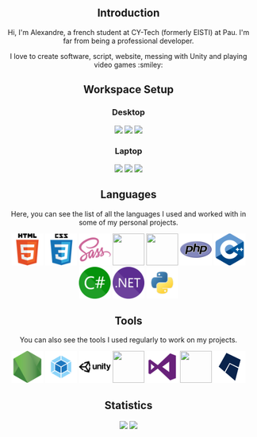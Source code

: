 <h2 align="center"> Introduction </h2>
<p align="center">Hi, I'm Alexandre, a french student at CY-Tech (formerly EISTI) at Pau. I'm far from being a professional developer.</p>
<p align="center">I love to create software, script, website, messing with Unity and playing video games :smiley:</p>


<h2 align="center"> Workspace Setup </h2>
<h3 align="center"> Desktop </h3>
<p align="center">
  <img src="https://img.shields.io/badge/nvidia-gtx%201070-%2376B900.svg?&style=for-the-badge&logo=nvidia&logoColor=white"/>
  <img src="https://img.shields.io/badge/amd%209%203900X-%230071C5.svg?&style=for-the-badge&logo=intel&logoColor=white"/>
  <img src="https://img.shields.io/badge/windows-10-%230078D6.svg?&style=for-the-badge&logo=windows&logoColor=white"/>
</p>

<h3 align="center"> Laptop </h3>
<p align="center">
<img src="https://img.shields.io/badge/nvidia-rtx%202070-%2376B900.svg?&style=for-the-badge&logo=nvidia&logoColor=white"/>
<img src="https://img.shields.io/badge/intel-core%20i7%208750H-%230071C5.svg?&style=for-the-badge&logo=intel&logoColor=white"/>
<img src="https://img.shields.io/badge/windows-Razer%20Blade%2015-%230078D6.svg?&style=for-the-badge&logo=windows&logoColor=white"/>
</p>

<h2 align="center"> Languages </h2>
<p align="center">Here, you can see the list of all the languages I used and worked with in some of my personal projects. </p>
<p align="center">
  <img height="64" width="64" src="https://raw.githubusercontent.com/github/explore/80688e429a7d4ef2fca1e82350fe8e3517d3494d/topics/html/html.png" />
  <img height="64" width="64" src="https://raw.githubusercontent.com/github/explore/80688e429a7d4ef2fca1e82350fe8e3517d3494d/topics/css/css.png" />
  <img height="64" width="64" src="https://raw.githubusercontent.com/github/explore/80688e429a7d4ef2fca1e82350fe8e3517d3494d/topics/sass/sass.png" />
  <img height="64" width="64" src="https://www.vectorlogo.zone/logos/getbootstrap/getbootstrap-icon.svg" />
  <img height="64" width="64" src="https://www.vectorlogo.zone/logos/tailwindcss/tailwindcss-icon.svg" />
  <img height="64" width="64" src="https://raw.githubusercontent.com/github/explore/80688e429a7d4ef2fca1e82350fe8e3517d3494d/topics/php/php.png" />
  <img height="64" width="64" src="https://raw.githubusercontent.com/github/explore/80688e429a7d4ef2fca1e82350fe8e3517d3494d/topics/cpp/cpp.png" />
  <img height="64" width="64" src="https://raw.githubusercontent.com/github/explore/80688e429a7d4ef2fca1e82350fe8e3517d3494d/topics/csharp/csharp.png" />
  <img height="64" width="64" src="https://raw.githubusercontent.com/github/explore/93d8a67084f94b2a444e510199a6e7622e5b09a3/topics/dotnet/dotnet.png" />
  <img height="64" width="64" src="https://raw.githubusercontent.com/github/explore/80688e429a7d4ef2fca1e82350fe8e3517d3494d/topics/python/python.png" />
</p>

<h2 align="center"> Tools </h2>
<p align="center">You can also see the tools I used regularly to work on my projects. </p>
<p align="center">
  <img height="64" width="64" src="https://raw.githubusercontent.com/github/explore/80688e429a7d4ef2fca1e82350fe8e3517d3494d/topics/nodejs/nodejs.png" />
  <img height="64" width="64" src="https://raw.githubusercontent.com/github/explore/80688e429a7d4ef2fca1e82350fe8e3517d3494d/topics/webpack/webpack.png" />
  <img height="64" width="64" src="https://raw.githubusercontent.com/github/explore/80688e429a7d4ef2fca1e82350fe8e3517d3494d/topics/unity/unity.png" />
  <img height="64" width="64" src="https://www.vectorlogo.zone/logos/visualstudio_code/visualstudio_code-icon.svg" />
  <img height="64" width="64" src="https://github.com/gilbarbara/logos/blob/master/logos/visual-studio.svg" />
  <img height="64" width="64" src="https://www.vectorlogo.zone/logos/atom_io/atom_io-icon.svg" />
  <img height="64" width="64" src="https://raw.githubusercontent.com/vscode-icons/vscode-icons/master/icons/file_type_light_kite.svg" />
</p>

<h2 align="center"> Statistics </h2>
<p align="center">
  <img align="center" src="https://github-readme-stats.vercel.app/api/top-langs/?username=Duffy-y&hide=ShaderLab,HLSL&theme=tokyonight"/>
  <img align="center" src="https://github-readme-stats.vercel.app/api?username=Duffy-y&show_icons=true&theme=tokyonight"/>
</p>
